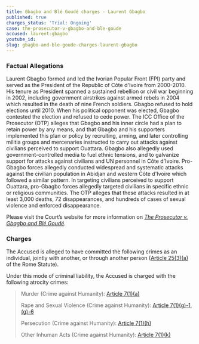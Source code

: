 ```yaml
---
title: Gbagbo and Blé Goudé charges - Laurent Gbagbo
published: true
charges_status: 'Trial: Ongoing'
case: the-prosecutor-v-gbagbo-and-ble-goude
accused: laurent-gbagbo
youtube_id:
slug: gbagbo-and-ble-goude-charges-laurent-gbagbo
---
```



### Factual Allegations

Laurent Gbagbo formed and led the Ivorian Popular Front (FPI) party and served as the President of the Republic of C&ocirc;te d'Ivoire from 2000-2010. His tenure as President spanned a sustained rebellion or civil war beginning in 2002, including government airstrikes against armed rebels in 2004 which resulted in the death of nine French soldiers. Gbagbo refused to hold elections until 2010. When his political opponent was elected, Gbagbo contested the election and refused to cede power. The ICC Office of the Prosecutor (OTP) alleges that Gbagbo and his inner circle had a plan to retain power by any means, and that Gbagbo and his supporters implemented this plan or policy by recruiting, arming, and later controlling militia groups and mercenaries instructed to carry out attacks against civilians perceived to support Ouattara. Gbagbo also allegedly used government-controlled media to fuel ethnic tensions, and to galvanize support for attacks against civilians and UN personnel in C&ocirc;te d'Ivoire. Pro-Gbagbo forces allegedly conducted widespread and systematic attacks against the civilian population in Abidjan and western C&ocirc;te d'Ivoire which followed a similar pattern. In targeting civilians perceived to support Ouattara, pro-Gbagbo forces allegedly targeted civilians in specific ethnic or religious communities. The OTP alleges that these attacks resulted in at least 3,000 deaths, 72 disappearances, and hundreds of cases of sexual violence and enforced disappearance.

Please visit the Court’s website for more information on [*The Prosecutor v. Gbagbo and Bl&eacute; Goud&eacute;*](https://www.icc-cpi.int/cdi/gbagbo-goude).

### Charges

The Accused is alleged to have committed the following crimes as an individual, jointly with another, or through another person ([Article 25(3)(a)](http://www.casematrixnetwork.org/case-m/klamberg-commentary/rome-statute/#c1198) of the Rome Statute).

Under this mode of criminal liability, the Accused is charged with the following atrocity crimes:

> Murder (Crime against Humanity):&nbsp;[Article 7(1)(a)](http://www.casematrixnetwork.org/cmn-knowledge-hub/klamberg-commentary/elements-of-crime/#c2286)
>
>
> Rape and Sexual Violence (Crime against Humanity):&nbsp;[Article 7(1)(g)-1](http://www.casematrixnetwork.org/cmn-knowledge-hub/klamberg-commentary/elements-of-crime/#c2292), [(g)-6](http://www.casematrixnetwork.org/cmn-knowledge-hub/klamberg-commentary/elements-of-crime/#c2297)
>
>
> Persecution (Crime against Humanity):&nbsp;[Article 7(1)(h)](http://www.casematrixnetwork.org/cmn-knowledge-hub/klamberg-commentary/elements-of-crime/#c2298)
>
>
> Other Inhuman Acts (Crime against Humanity):&nbsp;[Article 7(1)(k)](http://www.casematrixnetwork.org/cmn-knowledge-hub/klamberg-commentary/elements-of-crime/#c2301)